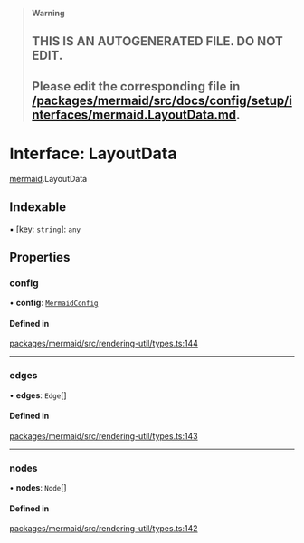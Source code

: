 > **Warning**
>
> ## THIS IS AN AUTOGENERATED FILE. DO NOT EDIT.
>
> ## Please edit the corresponding file in [/packages/mermaid/src/docs/config/setup/interfaces/mermaid.LayoutData.md](../../../../packages/mermaid/src/docs/config/setup/interfaces/mermaid.LayoutData.md).

# Interface: LayoutData

[mermaid](../modules/mermaid.md).LayoutData

## Indexable

▪ \[key: `string`]: `any`

## Properties

### config

• **config**: [`MermaidConfig`](mermaid.MermaidConfig.md)

#### Defined in

[packages/mermaid/src/rendering-util/types.ts:144](https://github.com/mermaid-js/mermaid/blob/master/packages/mermaid/src/rendering-util/types.ts#L144)

---

### edges

• **edges**: `Edge`\[]

#### Defined in

[packages/mermaid/src/rendering-util/types.ts:143](https://github.com/mermaid-js/mermaid/blob/master/packages/mermaid/src/rendering-util/types.ts#L143)

---

### nodes

• **nodes**: `Node`\[]

#### Defined in

[packages/mermaid/src/rendering-util/types.ts:142](https://github.com/mermaid-js/mermaid/blob/master/packages/mermaid/src/rendering-util/types.ts#L142)
